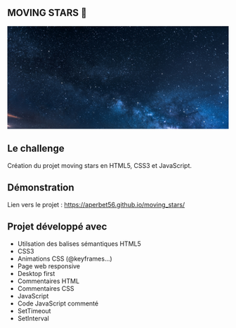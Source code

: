 ## MOVING STARS 🌟

![Design preview for the moving satrs projet](./img/banner.PNG)

## Le challenge

Création du projet moving stars en HTML5, CSS3 et JavaScript.

## Démonstration

Lien vers le projet : https://aperbet56.github.io/moving_stars/

## Projet développé avec

- Utilsation des balises sémantiques HTML5
- CSS3
- Animations CSS (@keyframes...)
- Page web responsive
- Desktop first
- Commentaires HTML
- Commentaires CSS
- JavaScript
- Code JavaScript commenté
- SetTimeout
- SetInterval
